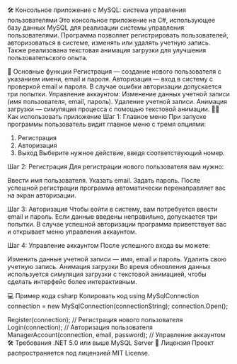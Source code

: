 🛠️ Консольное приложение с MySQL: система управления пользователями
Это консольное приложение на C#, использующее базу данных MySQL для реализации системы управления пользователями. Программа позволяет регистрировать пользователей, авторизоваться в системе, изменять или удалять учетную запись. Также реализована текстовая анимация загрузки для улучшения пользовательского опыта.

🚀 Основные функции
Регистрация — создание нового пользователя с указанием имени, email и пароля.
Авторизация — вход в систему с проверкой email и пароля. В случае ошибки авторизации допускается три попытки.
Управление аккаунтом:
Изменение данных учетной записи (имя пользователя, email, пароль).
Удаление учетной записи.
Анимация загрузки — симуляция процесса с помощью текстовой анимации.
🧑‍💻 Как использовать приложение
Шаг 1: Главное меню
При запуске программы пользователь видит главное меню с тремя опциями:

1. Регистрация
2. Авторизация
3. Выход
Выберите нужное действие, введя соответствующий номер.

Шаг 2: Регистрация
Для регистрации нового пользователя вам нужно:

Ввести имя пользователя.
Указать email.
Задать пароль.
После успешной регистрации программа автоматически перенаправляет вас на экран авторизации.

Шаг 3: Авторизация
Чтобы войти в систему, вам потребуется ввести email и пароль. Если данные введены неправильно, допускается три попытки. В случае успешной авторизации программа приветствует вас и открывает меню управления аккаунтом.

Шаг 4: Управление аккаунтом
После успешного входа вы можете:

Изменить данные учетной записи — имя, email и пароль.
Удалить свою учетную запись.
Анимация загрузки
Во время обновления данных используется симуляция загрузки с текстовой анимацией, чтобы сделать интерфейс более интерактивным.

💻 Пример кода
csharp
Копировать код
using MySqlConnection connection = new MySqlConnection(connectionString);
connection.Open();

Register(connection);  // Регистрация нового пользователя
Login(connection);     // Авторизация пользователя
ManagerAccount(connection, email, password);  // Управление аккаунтом
🛠️ Требования
.NET 5.0 или выше
MySQL Server
📜 Лицензия
Проект распространяется под лицензией MIT License.
